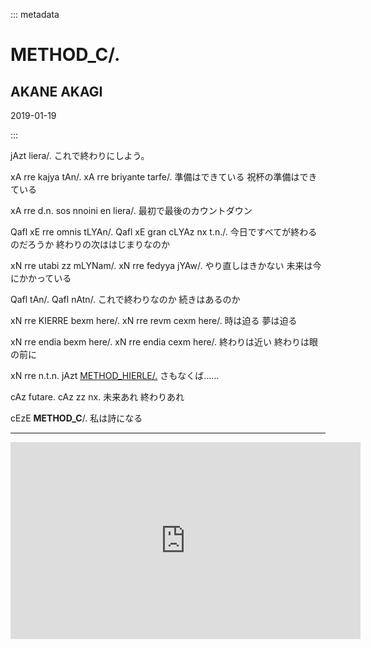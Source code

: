 ::: metadata

# METHOD_C/.

## AKANE AKAGI

2019-01-19

:::

jAzt liera/.
これで終わりにしよう。

xA rre kajya tAn/. xA rre briyante tarfe/.
準備はできている 祝杯の準備はできている

xA rre d.n. sos nnoini en liera/.
最初で最後のカウントダウン

Qafl xE rre omnis tLYAn/. Qafl xE gran cLYAz nx t.n./.
今日ですべてが終わるのだろうか 終わりの次ははじまりなのか

xN rre utabi zz mLYNam/. xN rre fedyya jYAw/.
やり直しはきかない 未来は今にかかっている

Qafl tAn/. Qafl nAtn/.
これで終わりなのか 続きはあるのか

xN rre KIERRE bexm here/. xN rre revm cexm here/.
時は迫る 夢は迫る

xN rre endia bexm here/. xN rre endia cexm here/.
終わりは近い 終わりは眼の前に

xN rre n.t.n. jAzt [METHOD_HIERLE/.](https://lunaris.fedyya.net/hymmnos/method_hierle)
さもなくば……

cAz futare. cAz zz nx.
未来あれ 終わりあれ

cEzE **METHOD_C**/.
私は詩になる

----

<iframe width="560" height="315" src="https://www.youtube-nocookie.com/embed/9jK-NcRmVcw" frameborder="0" allow="accelerometer; autoplay; encrypted-media; gyroscope; picture-in-picture" allowfullscreen></iframe>
